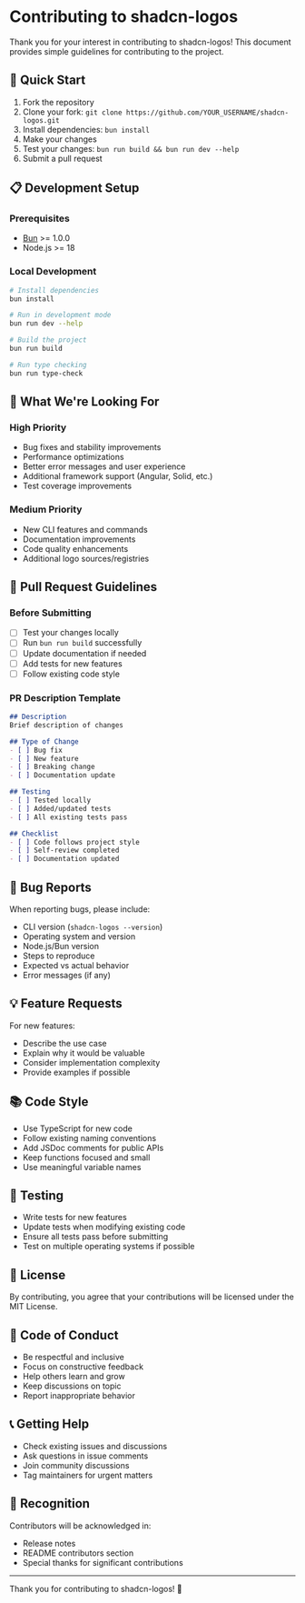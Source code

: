 # Contributing to shadcn-logos

Thank you for your interest in contributing to shadcn-logos! This document provides simple guidelines for contributing to the project.

## 🚀 Quick Start

1. Fork the repository
2. Clone your fork: `git clone https://github.com/YOUR_USERNAME/shadcn-logos.git`
3. Install dependencies: `bun install`
4. Make your changes
5. Test your changes: `bun run build && bun run dev --help`
6. Submit a pull request

## 📋 Development Setup

### Prerequisites
- [Bun](https://bun.sh) >= 1.0.0
- Node.js >= 18

### Local Development
```bash
# Install dependencies
bun install

# Run in development mode
bun run dev --help

# Build the project
bun run build

# Run type checking
bun run type-check
```

## 🎯 What We're Looking For

### High Priority
- Bug fixes and stability improvements
- Performance optimizations
- Better error messages and user experience
- Additional framework support (Angular, Solid, etc.)
- Test coverage improvements

### Medium Priority
- New CLI features and commands
- Documentation improvements
- Code quality enhancements
- Additional logo sources/registries

## 📝 Pull Request Guidelines

### Before Submitting
- [ ] Test your changes locally
- [ ] Run `bun run build` successfully
- [ ] Update documentation if needed
- [ ] Add tests for new features
- [ ] Follow existing code style

### PR Description Template
```markdown
## Description
Brief description of changes

## Type of Change
- [ ] Bug fix
- [ ] New feature
- [ ] Breaking change
- [ ] Documentation update

## Testing
- [ ] Tested locally
- [ ] Added/updated tests
- [ ] All existing tests pass

## Checklist
- [ ] Code follows project style
- [ ] Self-review completed
- [ ] Documentation updated
```

## 🐛 Bug Reports

When reporting bugs, please include:
- CLI version (`shadcn-logos --version`)
- Operating system and version
- Node.js/Bun version
- Steps to reproduce
- Expected vs actual behavior
- Error messages (if any)

## 💡 Feature Requests

For new features:
- Describe the use case
- Explain why it would be valuable
- Consider implementation complexity
- Provide examples if possible

## 📚 Code Style

- Use TypeScript for new code
- Follow existing naming conventions
- Add JSDoc comments for public APIs
- Keep functions focused and small
- Use meaningful variable names

## 🧪 Testing

- Write tests for new features
- Update tests when modifying existing code
- Ensure all tests pass before submitting
- Test on multiple operating systems if possible

## 📜 License

By contributing, you agree that your contributions will be licensed under the MIT License.

## 🤝 Code of Conduct

- Be respectful and inclusive
- Focus on constructive feedback
- Help others learn and grow
- Keep discussions on topic
- Report inappropriate behavior

## 📞 Getting Help

- Check existing issues and discussions
- Ask questions in issue comments
- Join community discussions
- Tag maintainers for urgent matters

## 🎉 Recognition

Contributors will be acknowledged in:
- Release notes
- README contributors section
- Special thanks for significant contributions

---

Thank you for contributing to shadcn-logos! 🙏